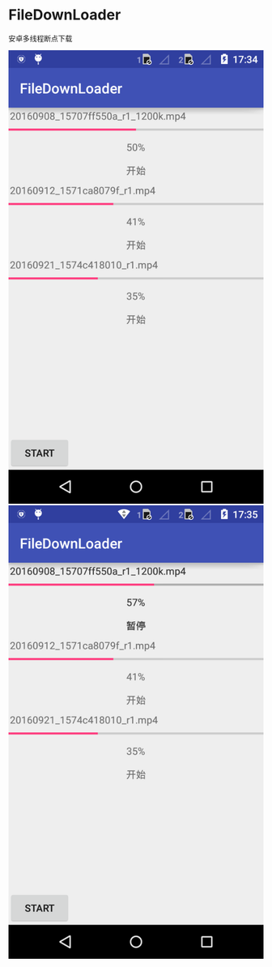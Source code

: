 # FileDownLoader

安卓多线程断点下载



![alt text](https://github.com/zhaotong/FileDownLoader/blob/master/image/device-2016-09-29-173429.png "截图")
![alt text](https://github.com/zhaotong/FileDownLoader/blob/master/image/device-2016-09-29-173516.png "截图")
